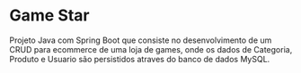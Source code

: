 # Game Star

Projeto Java com Spring Boot que consiste no desenvolvimento de um CRUD para ecommerce de uma loja de games, onde os dados de Categoria, Produto e Usuario são persistidos atraves do banco de dados MySQL.
